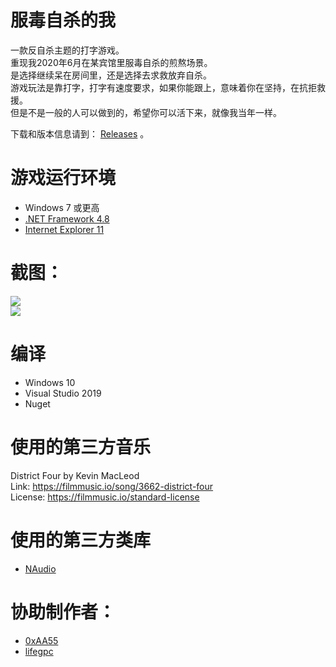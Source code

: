 # 服毒自杀的我
一款反自杀主题的打字游戏。   
重现我2020年6月在某宾馆里服毒自杀的煎熬场景。  
是选择继续呆在房间里，还是选择去求救放弃自杀。  
游戏玩法是靠打字，打字有速度要求，如果你能跟上，意味着你在坚持，在抗拒救援。  
但是不是一般的人可以做到的，希望你可以活下来，就像我当年一样。   
  
下载和版本信息请到： [Releases](https://github.com/gordonwalkedby/fdzsdw/releases) 。   

# 游戏运行环境
- Windows 7 或更高
- [.NET Framework 4.8](https://dotnet.microsoft.com/download/dotnet-framework)
- [Internet Explorer 11](https://support.microsoft.com/zh-cn/topic/%E4%B8%8B%E8%BD%BD-internet-explorer-11-%E8%84%B1%E6%9C%BA%E5%AE%89%E8%A3%85%E7%A8%8B%E5%BA%8F-99d492a1-3a62-077b-c476-cf028aff9a7f)

# 截图：
![](https://s3.ax1x.com/2021/02/09/ywS9Mj.png)  
![](https://s3.ax1x.com/2021/02/09/ywSFZq.png)  

# 编译
- Windows 10
- Visual Studio 2019
- Nuget

# 使用的第三方音乐
District Four by Kevin MacLeod  
Link: https://filmmusic.io/song/3662-district-four  
License: https://filmmusic.io/standard-license  

# 使用的第三方类库
- [NAudio](https://github.com/naudio/NAudio)

# 协助制作者：
- [0xAA55](https://www.0xaa55.com/)
- [lifegpc](https://github.com/lifegpc)

